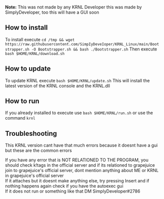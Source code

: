 **Note:** This was not made by any KRNL Developer this was made by SimplyDeveloper, too this will have a GUI soon
## How to install
To install execute `cd /tmp && wget https://raw.githubusercontent.com/SimpIyDeveIoper/KRNL_Linux/main/Bootstrapper.sh -O Bootstrapper.sh && bash ./Bootstrapper.sh`
Then execute `bash $HOME/KRNL/download.sh`
## How to update
To update KRNL execute `bash $HOME/KRNL/update.sh`
This will install the latest version of the KRNL console and the KRNL.dll
## How to run
If you already installed to execute use `bash $HOME/KRNL/run.sh` or use the command `krnl`
## Troubleshooting
This KRNL version cant have that much errors because it doesnt have a gui but these are the common errors
<summary> If you have any error that is NOT RELATIONED TO THE PROGRAM, you should check k!tags in the official server and if its relationed to grapejuice join to grapejuice's official server, dont mention anything about ME or KRNL in grapejuice's official server</summary>
<summary> If it attaches but it doesnt make anything else, try pressing Insert and if nothing happens again check if you have the autoexec gui</summary>
<summary> If it does not run or something like that DM SimplyDeveloper#2786</summary>

